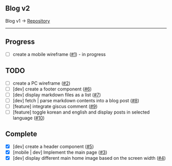 ## Blog v2

Blog v1 → [Repository](https://github.com/rolemadelen/blog)

---

## Progress
- [ ] create a mobile wireframe ([#1][i1]) - in progress

## TODO 
- [ ] create a PC wireframe ([#2](i2))
- [ ] [dev] create a footer component ([#6](i6))
- [ ] [dev] display markdown files as a list ([#7](i7))
- [ ] [dev] fetch | parse markdown contents into a blog post ([#8](i8))
- [ ] [feature] integrate giscus comment ([#9](i9))
- [ ] [feature] toggle korean and english and display posts in selected language ([#10](i10))

## Complete
- [x] [dev] create a header component ([#5](i5))
- [x] [mobile | dev] Implement the main page ([#3][i3])
- [x] [dev] display different main home image based on the screen width ([#4][i4])

[i1]: https://github.com/rolemadelen/blogv2/issues/1
[i2]: https://github.com/rolemadelen/blogv2/issues/2
[i3]: https://github.com/rolemadelen/blogv2/issues/3
[i4]: https://github.com/rolemadelen/blogv2/issues/4
[i5]: https://github.com/rolemadelen/blogv2/issues/5
[i6]: https://github.com/rolemadelen/blogv2/issues/6
[i7]: https://github.com/rolemadelen/blogv2/issues/7
[i8]: https://github.com/rolemadelen/blogv2/issues/8
[i9]: https://github.com/rolemadelen/blogv2/issues/9